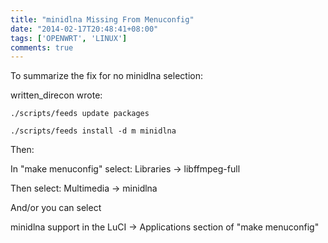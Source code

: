```yaml
---
title: "minidlna Missing From Menuconfig"
date: "2014-02-17T20:48:41+08:00"
tags: ['OPENWRT', 'LINUX']
comments: true
---
```



To summarize the fix for no minidlna selection:

written_direcon wrote:

    ./scripts/feeds update packages

    ./scripts/feeds install -d m minidlna

<!--more-->

Then:

In "make menuconfig" select: Libraries -> libffmpeg-full

Then select: Multimedia -> minidlna

And/or you can select

minidlna support in the LuCI -> Applications section of "make menuconfig"

